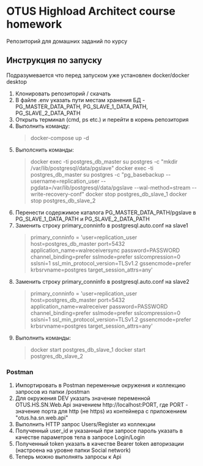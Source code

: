 # OTUS Highload Architect course homework

 Репозиторий для домашних заданий по курсу

## Инструкция по запуску

Подразумевается что перед запуском уже установлен docker/docker desktop

1. Клонировать репозиторий / скачать
2. В файле .env указать пути местам хранения БД - PG_MASTER_DATA_PATH, PG_SLAVE_1_DATA_PATH, PG_SLAVE_2_DATA_PATH
3. Открыть терминал (cmd, ps etc.) и перейти в корень репозитория
4. Выполнить команду:
    > docker-compose up -d
5. Выполснить команды:
    > docker exec -ti postgres_db_master su postgres -c "mkdir /var/lib/postgresql/data/pgslave"
      docker exec -ti postgres_db_master su postgres -c "pg_basebackup --username=replication_user --pgdata=/var/lib/postgresql/data/pgslave --wal-method=stream --write-recovery-conf"
      docker stop postgres_db_slave_1
      docker stop postgres_db_slave_2
6. Перенести содержимое каталога PG_MASTER_DATA_PATH/pgslave в PG_SLAVE_1_DATA_PATH и PG_SLAVE_2_DATA_PATH
7. Заменить строку primary_conninfo в postgresql.auto.conf на slave1
    > primary_conninfo = 'user=replication_user host=postgres_db_master port=5432 application_name=walreceiversync password=PASSWORD channel_binding=prefer sslmode=prefer sslcompression=0 sslsni=1 ssl_min_protocol_version=TLSv1.2 gssencmode=prefer krbsrvname=postgres target_session_attrs=any'
8. Заменить строку primary_conninfo в postgresql.auto.conf на slave2
    > primary_conninfo = 'user=replication_user host=postgres_db_master port=5432 application_name=walreceiver password=PASSWORD channel_binding=prefer sslmode=prefer sslcompression=0 sslsni=1 ssl_min_protocol_version=TLSv1.2 gssencmode=prefer krbsrvname=postgres target_session_attrs=any'
9. Выполнить команды:
    > docker start postgres_db_slave_1
      docker start postgres_db_slave_2



### Postman

1. Импортировать в Postman переменные окружения и коллекцию запросов из папки /postman
2. Для окружения DEV указать значение переменной OTUS.HS.SN.Web.Api значением http://localhost:PORT, где PORT - значение порта для http (не https) из контейнера с приложением "otus.ha.sn.web.api"
3. Выполнить HTTP запрос Users/Register из коллекции
4. Полученный user_id и указанный при запросе пароль указать в качестве параметров тела в запросе Login/Login
5. Полученный token указать в качестве Bearer token авторизации (настроена на уровне папки Social network)
6. Теперь можно выполнять запросы к Api
